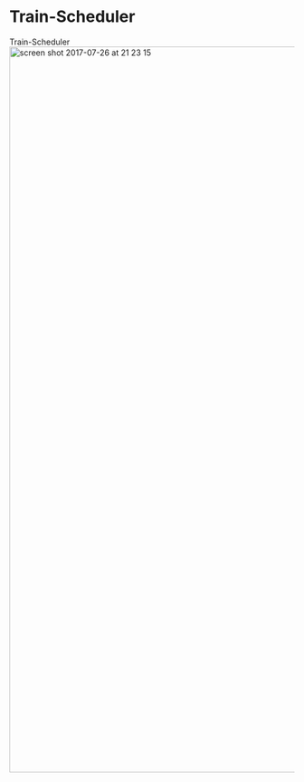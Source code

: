 # Train-Scheduler
Train-Scheduler
<img width="1280" alt="screen shot 2017-07-26 at 21 23 15" src="https://user-images.githubusercontent.com/28790452/28651726-1814834c-7249-11e7-9252-dd08e83cd9b3.png">

